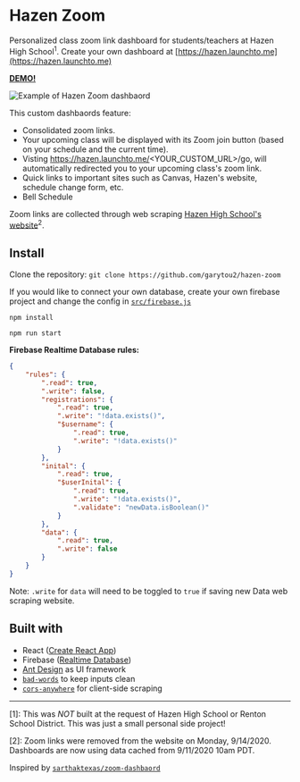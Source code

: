 # Hazen Zoom

Personalized class zoom link dashboard for students/teachers at Hazen High School<sup>1</sup>. Create your own dashboard at [https://hazen.launchto.me](https://hazen.launchto.me)

[**DEMO!**](http://localhost:3000/demo)

![Example of Hazen Zoom dashbaord](https://user-images.githubusercontent.com/20099646/92957175-fd0d7280-f41c-11ea-8596-b6f775031cc9.JPG)

This custom dashbaords feature:

- Consolidated zoom links.
- Your upcoming class will be displayed with its Zoom join button (based on your schedule and the current time).
- Visting https://hazen.launchto.me/<YOUR_CUSTOM_URL>/go, will automatically redirected you to your upcoming class's zoom link.
- Quick links to important sites such as Canvas, Hazen's website, schedule change form, etc.
- Bell Schedule

Zoom links are collected through web scraping [Hazen High School's website](https://hazen.rentonschools.us/class-of-2020/links-to-zoom-classrooms)<sup>2</sup>.

## Install

Clone the repository: `git clone https://github.com/garytou2/hazen-zoom`

If you would like to connect your own database, create your own firebase project and change the config in [`src/firebase.js`](src/firebase.js)

`npm install`

`npm run start`

**Firebase Realtime Database rules:**

```JSON
{
	"rules": {
		".read": true,
		".write": false,
		"registrations": {
			".read": true,
			".write": "!data.exists()",
			"$username": {
				".read": true,
				".write": "!data.exists()"
			}
		},
		"inital": {
			".read": true,
			"$userInital": {
				".read": true,
				".write": "!data.exists()",
				".validate": "newData.isBoolean()"
			}
		},
		"data": {
			".read": true,
			".write": false
		}
	}
}
```

Note: `.write` for `data` will need to be toggled to `true` if saving new Data web scraping website.

## Built with

- React ([Create React App](https://reactjs.org/docs/create-a-new-react-app.html))
- Firebase ([Realtime Database](https://firebase.google.com/docs/database))
- [Ant Design](https://ant.design/) as UI framework
- [`bad-words`](https://www.npmjs.com/package/bad-words) to keep inputs clean
- [`cors-anywhere`](https://cors-anywhere.herokuapp.com/) for client-side scraping

---

[1]: This was _NOT_ built at the request of Hazen High School or Renton School District. This was just a small personal side project!

[2]: Zoom links were removed from the website on Monday, 9/14/2020. Dashboards are now using data cached from 9/11/2020 10am PDT.

Inspired by [`sarthaktexas/zoom-dashbaord`](https://github.com/sarthaktexas/zoom-dashboard)
